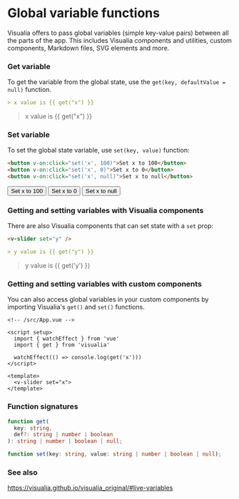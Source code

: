 # Global variable functions

Visualia offers to pass global variables (simple key-value pairs) between all the parts of the app. This includes Visualia components and utilities, custom components, Markdown files, SVG elements and more.

### Get variable

To get the variable from the global state, use the `get(key, defaultValue = null)` function.

```md
> x value is {{ get("x") }}
```

> x value is {{ get("x") }}

### Set variable

To set the global state variable, use `set(key, value)` function:

```md
<button v-on:click="set('x', 100)">Set x to 100</button>
<button v-on:click="set('x', 0)">Set x to 0</button>
<button v-on:click="set('x', null)">Set x to null</button>
```

<button v-on:click="set('x',100)">Set x to 100</button>
<button v-on:click="set('x',0)">Set x to 0</button>
<button v-on:click="set('x',null)">Set x to null</button>

### Getting and setting variables with Visualia components

There are also Visualia components that can set state with a `set` prop:

```md
<v-slider set="y" />

> y value is {{ get("y") }}
```

<v-slider set="y" />

> y value is {{ get('y') }}

### Getting and setting variables with custom components

You can also access global variables in your custom components by importing Visualia's `get()` and `set()` functions.

```vue
<!-- /src/App.vue -->

<script setup>
  import { watchEffect } from 'vue'
  import { get } from 'visualia'

  watchEffect(() => console.log(get('x')))
</script>

<template>
  <v-slider set="x">
</template>
```

### Function signatures

```ts
function get(
  key: string,
  def?: string | number | boolean
): string | number | boolean | null;

function set(key: string, value: string | number | boolean | null);
```

### See also

https://visualia.github.io/visualia_original/#live-variables
